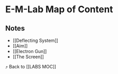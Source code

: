 # E-M-Lab Map of Content


## Notes
- [[Deflecting System]]
- [[Aim]]
- [[Electron Gun]]
- [[The Screen]]

⤴️ Back to [[LABS MOC]]